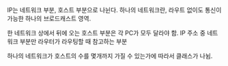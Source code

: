 
IP는 네트워크 부분, 호스트 부분으로 나뉜다.
하나의 네트워크란, 라우트 없이도 통신이 가능한 하나의 브로드캐스트 영역. 

한 네트워크 상에서 뒤에 오는 호스트 부분은 각 PC가 모두 달라야 함.
IP 주소 중 네트워크 부분만 라우터가 라우팅할 때 참고하는 부분


하나의 네트워크가 호스트의 수를 몇개까지 가질 수 있는가에 따라서 클래스가 나뉨.